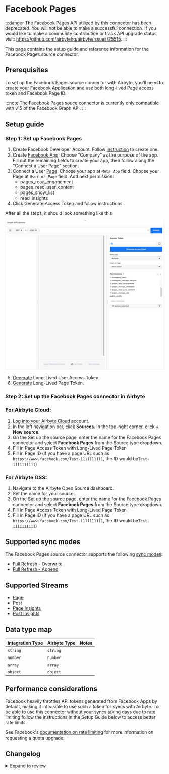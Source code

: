 # Facebook Pages

:::danger
The Facebook Pages API utilized by this connector has been deprecated. You will not be able to make a successful connection. If you would like to make a community contribution or track API upgrade status, visit: https://github.com/airbytehq/airbyte/issues/25515.
:::

This page contains the setup guide and reference information for the Facebook Pages source connector.

## Prerequisites

To set up the Facebook Pages source connector with Airbyte, you'll need to create your Facebook Application and use both long-lived Page access token and Facebook Page ID.

:::note
The Facebook Pages souce connector is currently only compatible with v15 of the Facebook Graph API.
:::

## Setup guide

### Step 1: Set up Facebook Pages

1. Create Facebook Developer Account. Follow [instruction](https://developers.facebook.com/async/registration/) to create one.
2. Create [Facebook App](https://developers.facebook.com/apps/). Choose "Company" as the purpose of the app. Fill out the remaining fields to create your app, then follow along the "Connect a User Page" section.
3. Connect a User [Page](https://developers.facebook.com/tools/explorer/). Choose your app at `Meta App` field. Choose your Page at `User or Page` field. Add next permission:
   - pages_read_engagement
   - pages_read_user_content
   - pages_show_list
   - read_insights
4. Click Generate Access Token and follow instructions.

After all the steps, it should look something like this

![](../../.gitbook/assets/facebook-pages-1.png)

5. [Generate](https://developers.facebook.com/docs/facebook-login/guides/access-tokens/get-long-lived#get-a-long-lived-user-access-token) Long-Lived User Access Token.
6. [Generate](https://developers.facebook.com/docs/facebook-login/guides/access-tokens/get-long-lived#long-lived-page-token) Long-Lived Page Token.

### Step 2: Set up the Facebook Pages connector in Airbyte

### For Airbyte Cloud:

1. [Log into your Airbyte Cloud](https://cloud.airbyte.com/workspaces) account.
2. In the left navigation bar, click **Sources**. In the top-right corner, click **+ New source**.
3. On the Set up the source page, enter the name for the Facebook Pages connector and select **Facebook Pages** from the Source type dropdown.
4. Fill in Page Access Token with Long-Lived Page Token
5. Fill in Page ID (if you have a page URL such as `https://www.facebook.com/Test-1111111111`, the ID would be`Test-1111111111`)

### For Airbyte OSS:

1. Navigate to the Airbyte Open Source dashboard.
2. Set the name for your source.
3. On the Set up the source page, enter the name for the Facebook Pages connector and select **Facebook Pages** from the Source type dropdown.
4. Fill in Page Access Token with Long-Lived Page Token
5. Fill in Page ID (if you have a page URL such as `https://www.facebook.com/Test-1111111111`, the ID would be`Test-1111111111`)

## Supported sync modes

The Facebook Pages source connector supports the following [sync modes](https://docs.airbyte.com/cloud/core-concepts#connection-sync-modes):

- [Full Refresh - Overwrite](https://docs.airbyte.com/understanding-airbyte/connections/full-refresh-overwrite/)
- [Full Refresh - Append](https://docs.airbyte.com/understanding-airbyte/connections/full-refresh-append)

## Supported Streams

- [Page](https://developers.facebook.com/docs/graph-api/reference/v19.0/page/#overview)
- [Post](https://developers.facebook.com/docs/graph-api/reference/v19.0/page/feed)
- [Page Insights](https://developers.facebook.com/docs/graph-api/reference/v19.0/page/insights)
- [Post Insights](https://developers.facebook.com/docs/graph-api/reference/v19.0/insights)

## Data type map

| Integration Type | Airbyte Type | Notes |
| :--------------- | :----------- | :---- |
| `string`         | `string`     |       |
| `number`         | `number`     |       |
| `array`          | `array`      |       |
| `object`         | `object`     |       |

## Performance considerations

Facebook heavily throttles API tokens generated from Facebook Apps by default, making it infeasible to use such a token for syncs with Airbyte. To be able to use this connector without your syncs taking days due to rate limiting follow the instructions in the Setup Guide below to access better rate limits.

See Facebook's [documentation on rate limiting](https://developers.facebook.com/docs/graph-api/overview/rate-limiting) for more information on requesting a quota upgrade.

## Changelog

<details>
  <summary>Expand to review</summary>

| Version | Date       | Pull Request                                             | Subject                                                                   |
|:--------| :--------- | :------------------------------------------------------- | :------------------------------------------------------------------------ |
| 1.0.10  | 2024-07-27 | [42787](https://github.com/airbytehq/airbyte/pull/42787) | Update dependencies |
| 1.0.9   | 2024-07-27 | [42787](https://github.com/airbytehq/airbyte/pull/42787) | Update dependencies |
| 1.0.8   | 2024-07-20 | [42255](https://github.com/airbytehq/airbyte/pull/42255) | Update dependencies |
| 1.0.7   | 2024-07-13 | [41685](https://github.com/airbytehq/airbyte/pull/41685) | Update dependencies |
| 1.0.6   | 2024-07-10 | [41543](https://github.com/airbytehq/airbyte/pull/41543) | Update dependencies |
| 1.0.5   | 2024-07-09 | [41126](https://github.com/airbytehq/airbyte/pull/41126) | Update dependencies |
| 1.0.4   | 2024-07-06 | [40812](https://github.com/airbytehq/airbyte/pull/40812) | Update dependencies |
| 1.0.3   | 2024-06-25 | [40500](https://github.com/airbytehq/airbyte/pull/40500) | Update dependencies |
| 1.0.2   | 2024-06-22 | [40058](https://github.com/airbytehq/airbyte/pull/40058) | Update dependencies |
| 1.0.1   | 2024-06-06 | [39243](https://github.com/airbytehq/airbyte/pull/39243) | [autopull] Upgrade base image to v1.2.2 |
| 1.0.0   | 2024-03-14 | [36015](https://github.com/airbytehq/airbyte/pull/36015) | Upgrade Facebook API to v19.0 |
| 0.3.0   | 2023-06-26 | [27728](https://github.com/airbytehq/airbyte/pull/27728) | License Update: Elv2 |
| 0.2.5   | 2023-04-13 | [26939](https://github.com/airbytehq/airbyte/pull/26939) | Add advancedAuth to the connector spec |
| 0.2.4   | 2023-04-13 | [25143](https://github.com/airbytehq/airbyte/pull/25143) | Update insight metrics request params |
| 0.2.3   | 2023-02-23 | [23395](https://github.com/airbytehq/airbyte/pull/23395) | Parse datetime to rfc3339 |
| 0.2.2   | 2023-02-10 | [22804](https://github.com/airbytehq/airbyte/pull/22804) | Retry 500 errors |
| 0.2.1   | 2022-12-29 | [20925](https://github.com/airbytehq/airbyte/pull/20925) | Fix tests; modify expected records |
| 0.2.0   | 2022-11-24 | [19788](https://github.com/airbytehq/airbyte/pull/19788) | Migrate lo low-code; Beta certification; Upgrade Facebook API to v.15 |
| 0.1.6   | 2021-12-22 | [9032](https://github.com/airbytehq/airbyte/pull/9032) | Remove deprecated field `live_encoders` from Page stream |
| 0.1.5   | 2021-11-26 | [8267](https://github.com/airbytehq/airbyte/pull/8267) | updated all empty objects in schemas for Page and Post streams |
| 0.1.4   | 2021-11-26 | [](https://github.com/airbytehq/airbyte/pull/)           | Remove unsupported insights_export field from Pages request               |
| 0.1.3   | 2021-10-28 | [7440](https://github.com/airbytehq/airbyte/pull/7440)   | Generate Page token from config access token                              |
| 0.1.2   | 2021-10-18 | [7128](https://github.com/airbytehq/airbyte/pull/7128)   | Upgrade Facebook API to v.12                                              |
| 0.1.1   | 2021-09-30 | [6438](https://github.com/airbytehq/airbyte/pull/6438)   | Annotate Oauth2 flow initialization parameters in connector specification |
| 0.1.0   | 2021-09-01 | [5158](https://github.com/airbytehq/airbyte/pull/5158)   | Initial Release                                                           |

</details>
